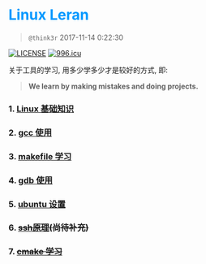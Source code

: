 # <font color=#0099ff> **Linux Leran** </font>

> `@think3r` 2017-11-14 0:22:30

[![LICENSE](https://img.shields.io/badge/license-Anti%20996-blue.svg)](https://github.com/996icu/996.ICU/blob/master/LICENSE) [![996.icu](https://img.shields.io/badge/link-996.icu-red.svg)](https://996.icu) 

关于工具的学习, 用多少学多少才是较好的方式, 即:
> **We learn by making mistakes and doing projects.** <br>

### 1. [Linux 基础知识](./Linux基础知识.md)

### 2. [gcc 使用](./gcc使用.md)

### 3. [makefile 学习](./MakeFile_learn.md)

### 4. [gdb 使用](./gdb使用.md)

### 5. [ubuntu 设置](./ubuntu-settings.md)

### 6. ~~[ssh原理](./ssh原理.md)(尚待补充)~~ 

### 7. ~~[cmake 学习](./Cmake_learn.md)~~
